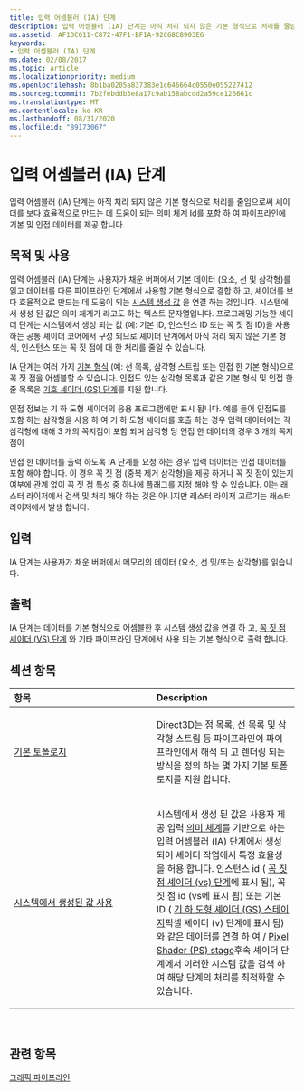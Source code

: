 ```yaml
---
title: 입력 어셈블러 (IA) 단계
description: 입력 어셈블러 (IA) 단계는 아직 처리 되지 않은 기본 형식으로 처리를 줄임으로써 셰이더를 보다 효율적으로 만드는 데 도움이 되는 의미 체계 Id를 포함 하 여 파이프라인에 기본 및 인접 데이터를 제공 합니다.
ms.assetid: AF1DC611-C872-47F1-BF1A-92C68C8903E6
keywords:
- 입력 어셈블러 (IA) 단계
ms.date: 02/08/2017
ms.topic: article
ms.localizationpriority: medium
ms.openlocfilehash: 8b1ba0205a837383e1c646664c0550e055227412
ms.sourcegitcommit: 7b2febddb3e8a17c9ab158abcdd2a59ce126661c
ms.translationtype: MT
ms.contentlocale: ko-KR
ms.lasthandoff: 08/31/2020
ms.locfileid: "89173067"
---
```

# <a name="input-assembler-ia-stage"></a>입력 어셈블러 (IA) 단계


입력 어셈블러 (IA) 단계는 아직 처리 되지 않은 기본 형식으로 처리를 줄임으로써 셰이더를 보다 효율적으로 만드는 데 도움이 되는 의미 체계 Id를 포함 하 여 파이프라인에 기본 및 인접 데이터를 제공 합니다.

## <a name="span-idpurpose-and-usesspanspan-idpurpose-and-usesspanspan-idpurpose-and-usesspanpurpose-and-uses"></a><span id="Purpose-and-uses"></span><span id="purpose-and-uses"></span><span id="PURPOSE-AND-USES"></span>목적 및 사용


입력 어셈블러 (IA) 단계는 사용자가 채운 버퍼에서 기본 데이터 (요소, 선 및 삼각형)를 읽고 데이터를 다른 파이프라인 단계에서 사용할 기본 형식으로 결합 하 고, 셰이더를 보다 효율적으로 만드는 데 도움이 되는 [시스템 생성 값](/windows/desktop/direct3dhlsl/dx-graphics-hlsl-semantics) 을 연결 하는 것입니다. 시스템에서 생성 된 값은 의미 체계가 라고도 하는 텍스트 문자열입니다. 프로그래밍 가능한 셰이더 단계는 시스템에서 생성 되는 값 (예: 기본 ID, 인스턴스 ID 또는 꼭 짓 점 ID)을 사용 하는 공통 셰이더 코어에서 구성 되므로 셰이더 단계에서 아직 처리 되지 않은 기본 형식, 인스턴스 또는 꼭 짓 점에 대 한 처리를 줄일 수 있습니다.

IA 단계는 여러 가지 [기본 형식](primitive-topologies.md) (예: 선 목록, 삼각형 스트립 또는 인접 한 기본 형식)으로 꼭 짓 점을 어셈블할 수 있습니다. 인접도 있는 삼각형 목록과 같은 기본 형식 및 인접 한 줄 목록은 [기호 셰이더 (GS) 단계](geometry-shader-stage--gs-.md)를 지원 합니다.

인접 정보는 기 하 도형 셰이더의 응용 프로그램에만 표시 됩니다. 예를 들어 인접도를 포함 하는 삼각형을 사용 하 여 기 하 도형 셰이더를 호출 하는 경우 입력 데이터에는 각 삼각형에 대해 3 개의 꼭지점이 포함 되며 삼각형 당 인접 한 데이터의 경우 3 개의 꼭지점이

인접 한 데이터를 출력 하도록 IA 단계를 요청 하는 경우 입력 데이터는 인접 데이터를 포함 해야 합니다. 이 경우 꼭 짓 점 (중복 제거 삼각형)을 제공 하거나 꼭 짓 점이 있는지 여부에 관계 없이 꼭 짓 점 특성 중 하나에 플래그를 지정 해야 할 수 있습니다. 이는 래스터 라이저에서 검색 및 처리 해야 하는 것은 아니지만 래스터 라이저 고르기는 래스터 라이저에서 발생 합니다.

## <a name="span-idinputspanspan-idinputspanspan-idinputspaninput"></a><span id="Input"></span><span id="input"></span><span id="INPUT"></span>입력


IA 단계는 사용자가 채운 버퍼에서 메모리의 데이터 (요소, 선 및/또는 삼각형)를 읽습니다.

## <a name="span-idoutputspanspan-idoutputspanspan-idoutputspanoutput"></a><span id="Output"></span><span id="output"></span><span id="OUTPUT"></span>출력


IA 단계는 데이터를 기본 형식으로 어셈블한 후 시스템 생성 값을 연결 하 고, [꼭 짓 점 셰이더 (VS) 단계](vertex-shader-stage--vs-.md) 와 기타 파이프라인 단계에서 사용 되는 기본 형식으로 출력 합니다.

## <a name="span-idin-this-sectionspanin-this-section"></a><span id="in-this-section"></span>섹션 항목


<table>
<colgroup>
<col width="50%" />
<col width="50%" />
</colgroup>
<thead>
<tr class="header">
<th align="left">항목</th>
<th align="left">Description</th>
</tr>
</thead>
<tbody>
<tr class="odd">
<td align="left"><p><a href="primitive-topologies.md">기본 토폴로지</a></p></td>
<td align="left"><p>Direct3D는 점 목록, 선 목록 및 삼각형 스트립 등 파이프라인이 파이프라인에서 해석 되 고 렌더링 되는 방식을 정의 하는 몇 가지 기본 토폴로지를 지원 합니다.</p></td>
</tr>
<tr class="even">
<td align="left"><p><a href="using-system-generated-values.md">시스템에서 생성된 값 사용</a></p></td>
<td align="left"><p>시스템에서 생성 된 값은 사용자 제공 입력 <a href="https://docs.microsoft.com/windows/desktop/direct3dhlsl/dx-graphics-hlsl-semantics">의미 체계</a>를 기반으로 하는 입력 어셈블러 (IA) 단계에서 생성 되어 셰이더 작업에서 특정 효율성을 허용 합니다. 인스턴스 id ( <a href="vertex-shader-stage--vs-.md">꼭 짓 점 셰이더 (vs) 단계</a>에 표시 됨), 꼭 짓 점 id (vs에 표시 됨) 또는 기본 ID ( <a href="geometry-shader-stage--gs-.md">기 하 도형 셰이더 (GS) 스테이지</a>픽셀 셰이더 (v) 단계에 표시 됨)와 같은 데이터를 연결 하 여 / <a href="pixel-shader-stage--ps-.md">Pixel Shader (PS) stage</a>후속 셰이더 단계에서 이러한 시스템 값을 검색 하 여 해당 단계의 처리를 최적화할 수 있습니다.</p></td>
</tr>
</tbody>
</table>

 

## <a name="span-idrelated-topicsspanrelated-topics"></a><span id="related-topics"></span>관련 항목


[그래픽 파이프라인](graphics-pipeline.md)

 

 